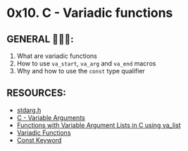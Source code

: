 # 0x10. C - Variadic functions

## GENERAL :open_book::open_book::open_book::

 <ol>
	<li>What are variadic functions</li>
	<li>How to use <code>va_start</code>, <code>va_arg</code> and <code>va_end</code> macros</li>
	<li>Why and how to use the <code>const</code> type qualifier</li>
</ol>

## RESOURCES:
* [stdarg.h](https://en.wikipedia.org/wiki/Stdarg.h)
* [C - Variable Arguments](https://www.tutorialspoint.com/cprogramming/c_variable_arguments.htm)
* [Functions with Variable Argument Lists in C using va_list](https://www.cprogramming.com/tutorial/c/lesson17.html)
* [Variadic Functions](https://www.gnu.org/software/libc/manual/html_node/Variadic-Functions.html)
* [Const Keyword](https://www.youtube.com/watch?v=1W4oyuOdXv8)
